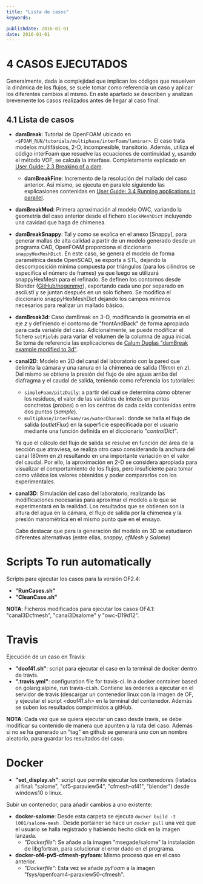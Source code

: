 ```yaml
---
title: "Lista de casos"
keywords: 

publishdate: 2016-01-01
date: 2016-01-01
---
```


# 4 CASOS EJECUTADOS

Generalmente, dada la complejidad que implican los códigos que resuelven la dinámica de los flujos, se suele tomar como referencia un caso y aplicar los diferentes cambios al mismo. En este apartado se describen y analizan brevemente los casos realizados antes de llegar al caso final.

## 4.1 Lista de casos 

- **damBreak**: Tutorial de OpenFOAM ubicado en `<$FOAM_RUN/tutorials/multiphase/interFoam/laminar>`. El caso trata modelos multifásicos, 2-D, incompresible, transitorio. Además, utiliza el código interFoam que resuelve las ecuaciones de continuidad y, usando el método VOF, se calcula la interfase. Completamente explicado en [User Guide: 2.3 Breaking of a dam](http://cfd.direct/openfoam/user-guide/dambreak/).


  -  **damBreakFine**: Incremento de la resolución del mallado del caso anterior. Así mismo, se ejecuta en paralelo siguiendo las explicasiones contenidas en  [User Guide: 3.4 Running applications in parallel](http://cfd.direct/openfoam/user-guide/running-applications-parallel). 


 - **damBreakMod**: Primera aproximación al modelo OWC, variando la geometría del caso anterior desde el fichero `blockMeshDict` incluyendo una cavidad que haga de chimenea. 

 - **damBreakSnappy**: Tal y como se explica en el anexo [Snappy], para generar mallas de alta calidad a partir de un modelo generado desde un programa CAD, OpenFOAM proporciona el diccionario `snappyHexMeshDict`. En este caso, se genera el modelo de forma paramétrica desde OpenSCAD, se exporta a STL, dejando la descomposición mínima compuesta por triángulos (para los cilindros se especifica el número de frames) ya que luego se utilizará snappyHexMesh para el refinado. Se definen los contornos desde Blender ([GitHub/nogenmyr](https://github.com/nogenmyr/swiftBlock)), exportando cada uno por separado en ascii.stl y se juntan después en un solo fichero. Se modifica el diccionario snappyHexMeshDict dejando los campos mínimos necesarios para realizar un mallado básico.

 - **damBreak3d**: Caso damBreak en 3-D, modificando la geometría en el eje *z* y definiendo el contorno de "frontAndBack" de forma apropiada para cada variable del caso. Adicionalmente, se puede modificar el fichero `setFields` para variar el volumen de la columna de agua inicial. Se toma de referencia las explicaciones de [Calum Duglas "damBreak example modified to 3d"](http://www.calumdouglas.ch/openfoam-example-3d-dambreak/).

- **canal2D**: Modelo en 2D del canal del laboratorio con la pared que delimita la cámara y una ranura en la chimenea de salida ($19 mm$ en *z*). Del mismo se obtiene la presión del flujo de aire aguas arriba del diafragma y el caudal de salida, teniendo como referencia los tutoriales:

  -  `simpleFoam/pitzDaily`: a partir del cual se determina cómo obtener los residuos, el valor de las variables de interés en puntos conctretos (*probes*) o en los centros de cada celda contenidas entre dos puntos (*sample*).
  - `multiphase/interFoam/ras/waterChannel`: donde se halla el flujo de salida (*outletFlux*) en la superficie especificada por el usuario mediante una función definida en el diccionario "*controlDict*".

  Ya que el cálculo del flujo de salida se resulve en función del área de la sección que atraviesa, se realiza otro caso considerando la anchura del canal ($80 mm$ en *z*) resultando en una importante variación en el valor del caudal. Por ello, la aproximación en 2-D se considera apropiada para visualizar el comportamiento de los flujos, pero insuficiente para tomar como válidos los valores obtenidos y poder compararlos con los experimentales.   

- **canal3D**: Simulación del caso del laboratorio, realizando las modificaciones necesarias para aproximar el modelo a lo que se experimentará en la realidad. Los resultados que se obtienen son la altura del agua en la cámara, el flujo de salida por la chimenea y la presión manométrica en el mismo punto que en el ensayo.

  Cabe destacar que para la generación del modelo en 3D se estudiaron diferentes alternativas (entre ellas, *snappy*, *cfMesh* y *Salome*) 




Scripts To run automatically
===

Scripts para ejecutar los casos para la versión OF2.4:

- **"RunCases.sh"**
- **"CleanCase.sh"**

**NOTA**: Ficheros modificados para ejecutar los casos OF4.1: "canal3Dcfmesh", "canal3Dsalome" y "owc-D19d12".

Travis
===

Ejecución de un caso en Travis:

- **"doof41.sh"**: script para ejecutar el caso en la terminal de docker dentro de travis. 
- **".travis.yml"**: configuration file for travis-ci. In a docker container based on golang:alpine, run travis-ci.sh. Contiene las órdenes a ejecutar en el servidor de travis (descargar un contenedor linux con la imagen de OF, y ejecutar el script <doof41.sh> en la terminal del contenedor. Además se suben los resultados comprimidos a gitHub.

**NOTA**: Cada vez que se quiera ejecutar un caso desde travis, se debe modificar su contenido de manera que apunten a la ruta del caso. Además si no se ha generado un "tag" en github se generará uno con un nombre aleatorio, para guardar los resultados del caso.

Docker
===

- **"set_display.sh"**:  script que permite ejecutar los contenedores (listados al final: "salome", "of5-paraview54", "cfmesh-of41", "blender") desde windows10 o linux. 

Subir un contenedor, para añadir cambios a uno existente:

- **docker-salome**: Desde esta carpeta se ejecuta `docker build -t l001/salome-mesh` . Desde portainer se hace un `docker pull` una vez que el usuario se halla registrado y habiendo hecho click en la imagen lanzada.
  - *"Dockerfile"*: Se añade a la imagen "msegade/salome" la instalación de libgfortran, para solucionar el error dado en el programa. 
- **docker-of4-pv5-cfmesh-pyfoam**: Mismo proceso que en el caso anterior.
  - *"Dockerfile"*: Esta vez se añade *pyFoam* a la imagen "fsys/openfoam4-paraview50-cfmesh".